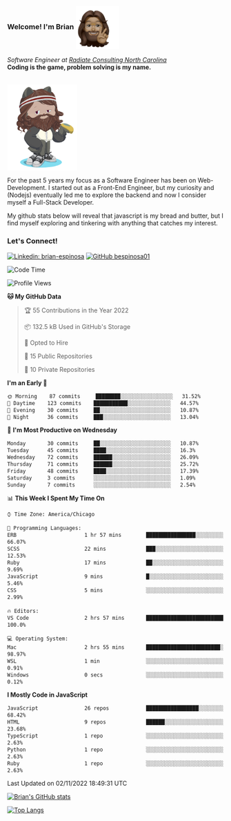 ###  Welcome! I'm Brian <img align="center" src="https://github.com/bespinosa01/bespinosa01/blob/main/assets/peace-animoji.png" height="100" /></h2>
<p><em>Software Engineer at <a href="https://www.radiateconsulting.coop/north-carolina-tech-coop">Radiate Consulting North Carolina</a>
 <br/>
<!-- </br>Developer Consultant at <a href="https://codethedream.org/">Code The Dream</a> -->
</em> <b>Coding is the game, problem solving is my name.</b></p>

<br/>


 <img align="center" src="https://github.com/bespinosa01/bespinosa01/blob/main/assets/octo-me.png" height="200" /> 
 <p>
 For the past 5 years my focus as a Software Engineer has been on Web-Development. I started out as a Front-End Engineer, but my curiosity and (Nodejs) eventually led me to explore the backend and now I consider myself a Full-Stack Developer.
</p>
<p>
 My github stats below will reveal that javascript is my bread and butter, but I find myself exploring and tinkering with anything that catches my interest. 
 </p>
 
 
### Let's Connect!

[![Linkedin: brian-espinosa](https://img.shields.io/badge/-brian--espinosa-blue?style=flat-square&logo=Linkedin&logoColor=white&link=https://www.linkedin.com/in/brian-espinosa/)](https://www.linkedin.com/in/brian-espinosa/)
[![GitHub bespinosa01](https://img.shields.io/github/followers/bespinosa01?label=follow&style=social)](https://github.com/bespinosa01)



<!--START_SECTION:waka-->
![Code Time](http://img.shields.io/badge/Code%20Time-908%20hrs%203%20mins-blue)

![Profile Views](http://img.shields.io/badge/Profile%20Views-0-blue)

**🐱 My GitHub Data** 

> 🏆 55 Contributions in the Year 2022
 > 
> 📦 132.5 kB Used in GitHub's Storage 
 > 
> 💼 Opted to Hire
 > 
> 📜 15 Public Repositories 
 > 
> 🔑 10 Private Repositories  
 > 
**I'm an Early 🐤** 

```text
🌞 Morning    87 commits     ████████░░░░░░░░░░░░░░░░░   31.52% 
🌆 Daytime    123 commits    ███████████░░░░░░░░░░░░░░   44.57% 
🌃 Evening    30 commits     ██░░░░░░░░░░░░░░░░░░░░░░░   10.87% 
🌙 Night      36 commits     ███░░░░░░░░░░░░░░░░░░░░░░   13.04%

```
📅 **I'm Most Productive on Wednesday** 

```text
Monday       30 commits     ██░░░░░░░░░░░░░░░░░░░░░░░   10.87% 
Tuesday      45 commits     ████░░░░░░░░░░░░░░░░░░░░░   16.3% 
Wednesday    72 commits     ██████░░░░░░░░░░░░░░░░░░░   26.09% 
Thursday     71 commits     ██████░░░░░░░░░░░░░░░░░░░   25.72% 
Friday       48 commits     ████░░░░░░░░░░░░░░░░░░░░░   17.39% 
Saturday     3 commits      ░░░░░░░░░░░░░░░░░░░░░░░░░   1.09% 
Sunday       7 commits      ░░░░░░░░░░░░░░░░░░░░░░░░░   2.54%

```


📊 **This Week I Spent My Time On** 

```text
⌚︎ Time Zone: America/Chicago

💬 Programming Languages: 
ERB                      1 hr 57 mins        ████████████████░░░░░░░░░   66.07% 
SCSS                     22 mins             ███░░░░░░░░░░░░░░░░░░░░░░   12.53% 
Ruby                     17 mins             ██░░░░░░░░░░░░░░░░░░░░░░░   9.69% 
JavaScript               9 mins              █░░░░░░░░░░░░░░░░░░░░░░░░   5.46% 
CSS                      5 mins              ░░░░░░░░░░░░░░░░░░░░░░░░░   2.99%

🔥 Editors: 
VS Code                  2 hrs 57 mins       █████████████████████████   100.0%

💻 Operating System: 
Mac                      2 hrs 55 mins       ████████████████████████░   98.97% 
WSL                      1 min               ░░░░░░░░░░░░░░░░░░░░░░░░░   0.91% 
Windows                  0 secs              ░░░░░░░░░░░░░░░░░░░░░░░░░   0.12%

```

**I Mostly Code in JavaScript** 

```text
JavaScript               26 repos            █████████████████░░░░░░░░   68.42% 
HTML                     9 repos             ██████░░░░░░░░░░░░░░░░░░░   23.68% 
TypeScript               1 repo              ░░░░░░░░░░░░░░░░░░░░░░░░░   2.63% 
Python                   1 repo              ░░░░░░░░░░░░░░░░░░░░░░░░░   2.63% 
Ruby                     1 repo              ░░░░░░░░░░░░░░░░░░░░░░░░░   2.63%

```



 Last Updated on 02/11/2022 18:49:31 UTC
<!--END_SECTION:waka-->


<!--  Github STATS -->
[![Brian's GitHub stats](https://github-readme-stats.vercel.app/api?username=bespinosa01&hide=stars,contribs&count_private=true&show_icons=true)](https://github.com/anuraghazra/github-readme-stats)

[![Top Langs](https://github-readme-stats.vercel.app/api/top-langs/?username=bespinosa01&layout=compact)](https://github.com/anuraghazra/github-readme-stats)



<!--
**bespinosa01/bespinosa01** is a ✨ _special_ ✨ repository because its `README.md` (this file) appears on your GitHub profile.

Here are some ideas to get you started:

- 🔭 I’m currently working on ...
- 🌱 I’m currently learning ...
- 👯 I’m looking to collaborate on ...
- 🤔 I’m looking for help with ...
- 💬 Ask me about ...
- 📫 How to reach me: ...
- 😄 Pronouns: ...
- ⚡ Fun fact: ...
-->
